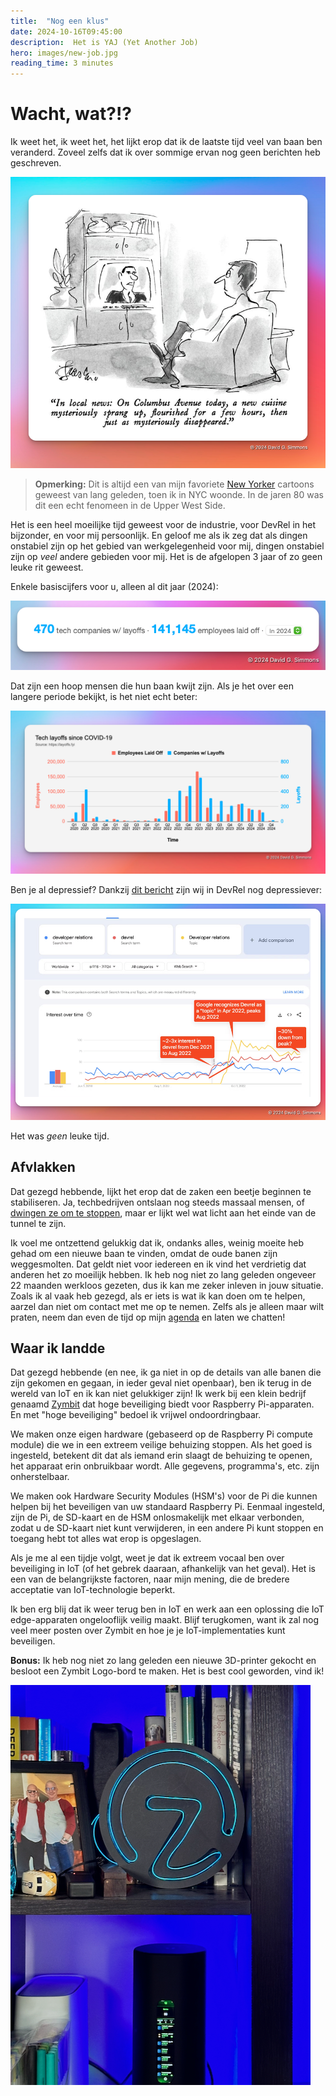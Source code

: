```yaml
---
title:  "Nog een klus"
date: 2024-10-16T09:45:00
description:  Het is YAJ (Yet Another Job)
hero: images/new-job.jpg
reading_time: 3 minutes
---
```


# Wacht, wat?!?
Ik weet het, ik weet het, het lijkt erop dat ik de laatste tijd veel van baan ben veranderd. Zoveel zelfs dat ik over sommige ervan nog geen berichten heb geschreven.

![Een nieuwe keuken ontstond, bloeide en stierf vervolgens](images/new-cuisine.png)

> **Opmerking:** Dit is altijd een van mijn favoriete [New Yorker](https://newyorker.com) cartoons geweest van lang geleden, toen ik in NYC woonde. In de jaren 80 was dit een echt fenomeen in de Upper West Side.

Het is een heel moeilijke tijd geweest voor de industrie, voor DevRel in het bijzonder, en voor mij persoonlijk. En geloof me als ik zeg dat als dingen onstabiel zijn op het gebied van werkgelegenheid voor mij, dingen onstabiel zijn op *veel* andere gebieden voor mij. Het is de afgelopen 3 jaar of zo geen leuke rit geweest.

Enkele basiscijfers voor u, alleen al dit jaar (2024):

![470 bedrijven, met 141.145 ontslagen werknemers](images/layoff-numbers.png)

Dat zijn een hoop mensen die hun baan kwijt zijn. Als je het over een langere periode bekijkt, is het niet echt beter:

![grafiek ontslagen werknemers sinds COVID](images/layoffs-chart.png)

Ben je al depressief? Dankzij [dit bericht](https://dx.tips/zirp) zijn wij in DevRel nog depressiever:

![DevRel Werkgelegenheidsgrafiek](images/devrel-trend.png)

Het was *geen* leuke tijd.

## Afvlakken

Dat gezegd hebbende, lijkt het erop dat de zaken een beetje beginnen te stabiliseren. Ja, techbedrijven ontslaan nog steeds massaal mensen, of [dwingen ze om te stoppen](https://www.linkedin.com/posts/anthony-b-carr_pretty-much-everyone-i-know-who-works-at-activity-7249767966215475200-IOVI), maar er lijkt wel wat licht aan het einde van de tunnel te zijn.

Ik voel me ontzettend gelukkig dat ik, ondanks alles, weinig moeite heb gehad om een nieuwe baan te vinden, omdat de oude banen zijn weggesmolten. Dat geldt niet voor iedereen en ik vind het verdrietig dat anderen het zo moeilijk hebben. Ik heb nog niet zo lang geleden ongeveer 22 maanden werkloos gezeten, dus ik kan me zeker inleven in jouw situatie. Zoals ik al vaak heb gezegd, als er iets is wat ik kan doen om te helpen, aarzel dan niet om contact met me op te nemen. Zelfs als je alleen maar wilt praten, neem dan even de tijd op mijn [agenda](https://dgs.st/mycal) en laten we chatten!

## Waar ik landde

Dat gezegd hebbende (en nee, ik ga niet in op de details van alle banen die zijn gekomen en gegaan, in ieder geval niet openbaar), ben ik terug in de wereld van IoT en ik kan niet gelukkiger zijn! Ik werk bij een klein bedrijf genaamd [Zymbit](https://zymbit.com) dat hoge beveiliging biedt voor Raspberry Pi-apparaten. En met "hoge beveiliging" bedoel ik vrijwel ondoordringbaar.

We maken onze eigen hardware (gebaseerd op de Raspberry Pi compute module) die we in een extreem veilige behuizing stoppen. Als het goed is ingesteld, betekent dit dat als iemand erin slaagt de behuizing te openen, het apparaat erin onbruikbaar wordt. Alle gegevens, programma's, etc. zijn onherstelbaar.

We maken ook Hardware Security Modules (HSM's) voor de Pi die kunnen helpen bij het beveiligen van uw standaard Raspberry Pi. Eenmaal ingesteld, zijn de Pi, de SD-kaart en de HSM onlosmakelijk met elkaar verbonden, zodat u de SD-kaart niet kunt verwijderen, in een andere Pi kunt stoppen en toegang hebt tot alles wat erop is opgeslagen.

Als je me al een tijdje volgt, weet je dat ik extreem vocaal ben over beveiliging in IoT (of het gebrek daaraan, afhankelijk van het geval). Het is een van de belangrijkste factoren, naar mijn mening, die de bredere acceptatie van IoT-technologie beperkt.

Ik ben erg blij dat ik weer terug ben in IoT en werk aan een oplossing die IoT edge-apparaten ongelooflijk veilig maakt. Blijf terugkomen, want ik zal nog veel meer posten over Zymbit en hoe je je IoT-implementaties kunt beveiligen.

**Bonus:** Ik heb nog niet zo lang geleden een nieuwe 3D-printer gekocht en besloot een Zymbit Logo-bord te maken. Het is best cool geworden, vind ik!

![Zymbit-logo neon-achtig bord](images/z-logo.png)
